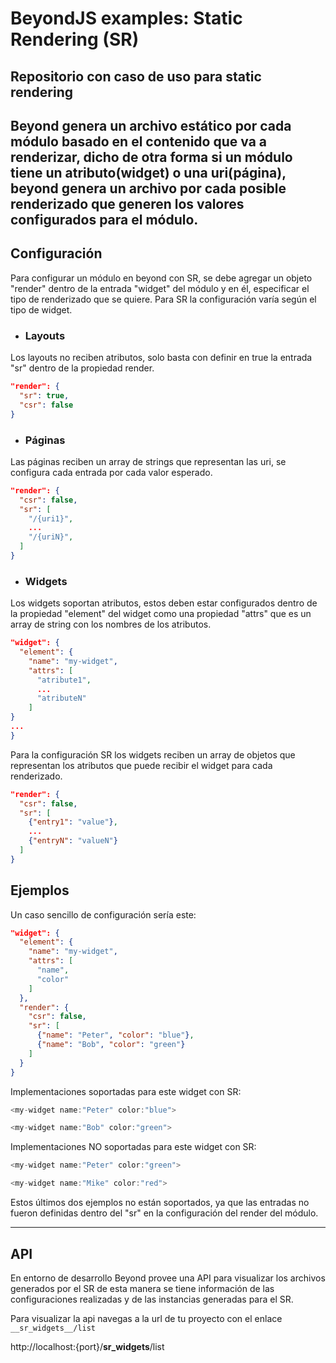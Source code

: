 # BeyondJS examples: Static Rendering (SR)

Repositorio con caso de uso para static rendering
------------------------
Beyond genera un archivo estático por cada módulo basado en el contenido que va a renderizar, dicho de otra forma si un
módulo tiene un atributo(widget) o una uri(página), beyond genera un archivo por cada posible renderizado que generen
los valores configurados para el módulo.
------------------------

## Configuración

Para configurar un módulo en beyond con SR, se debe agregar un objeto "render"
dentro de la entrada "widget" del módulo y en él, especificar el tipo de renderizado que se quiere. Para SR la
configuración varía según el tipo de widget.

- ### Layouts

Los layouts no reciben atributos, solo basta con definir en true la entrada "sr" dentro de la propiedad render.

```json
"render": {
  "sr": true,
  "csr": false
}
```

- ### Páginas

Las páginas reciben un array de strings que representan las uri, se configura cada entrada por cada valor esperado.

```json
"render": {
  "csr": false,  
  "sr": [
    "/{uri1}",
    ...
    "/{uriN}",
  ]
}
```

- ### Widgets

Los widgets soportan atributos, estos deben estar configurados dentro de la propiedad "element" del widget como una
propiedad "attrs" que es un array de string con los nombres de los atributos.

```json
"widget": {
  "element": {
    "name": "my-widget",
    "attrs": [
      "atribute1",
      ...
      "atributeN"
    ]
}
...
}
```

Para la configuración SR los widgets reciben un array de objetos que representan los atributos que puede recibir el
widget para cada renderizado.

```json
"render": {
  "csr": false,
  "sr": [
    {"entry1": "value"},
    ...
    {"entryN": "valueN"}
  ]
}
```

## Ejemplos

Un caso sencillo de configuración sería este:

```json
"widget": {
  "element": {
    "name": "my-widget",
    "attrs": [
      "name",
      "color"
    ]
  },
  "render": {
    "csr": false,
    "sr": [
      {"name": "Peter", "color": "blue"},
      {"name": "Bob", "color": "green"}
    ]
  }
}
```

Implementaciones soportadas para este widget con SR:

```js
<my-widget name:"Peter" color:"blue">
```
```js    
<my-widget name:"Bob" color:"green">
```

Implementaciones NO soportadas para este widget con SR:

```js
<my-widget name:"Peter" color:"green">
```
```js
<my-widget name:"Mike" color:"red">
```

Estos últimos dos ejemplos no están soportados, ya que las entradas no fueron definidas dentro del "sr"
en la configuración del render del módulo.

---------------------

## API

En entorno de desarrollo Beyond provee una API para visualizar los archivos generados por el SR de esta manera se tiene
información de las configuraciones realizadas y de las instancias generadas para el SR.

Para visualizar la api navegas a la url de tu proyecto con el enlace `__sr_widgets__/list`

http://localhost:{port}/__sr_widgets__/list